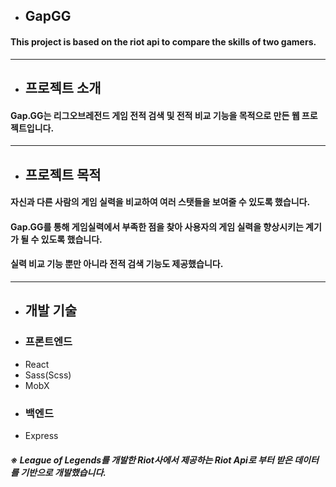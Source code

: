 * ## GapGG
#### This project is based on the riot api to compare the skills of two gamers.

* * *

* ## 프로젝트 소개
#### Gap.GG는 리그오브레전드 게임 전적 검색 및 전적 비교 기능을 목적으로 만든 웹 프로젝트입니다.

* * *

* ## 프로젝트 목적

#### 자신과 다른 사람의 게임 실력을 비교하여 여러 스탯들을 보여줄 수 있도록 했습니다.
#### Gap.GG를 통해 게임실력에서 부족한 점을 찾아 사용자의 게임 실력을 향상시키는 계기가 될 수 있도록 했습니다.
#### 실력 비교 기능 뿐만 아니라 전적 검색 기능도 제공했습니다.

* * *

* ## 개발 기술
* ### 프론트엔드
- React
- Sass(Scss)
- MobX

* ### 백엔드
- Express

##### ※ League of Legends를 개발한 Riot사에서 제공하는 Riot Api로 부터 받은 데이터를 기반으로 개발했습니다.
